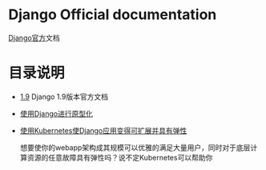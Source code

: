 # Django Official documentation

[Django官方](https://www.djangoproject.com/)文档

# 目录说明
- [1.9](./1.9/) Django 1.9版本官方文档
- [使用Django进行原型化](./使用Django进行原型化.md)

- [使用Kubernetes使Django应用变得可扩展并具有弹性](./使用Kubernetes使Django应用变得可扩展并具有弹性.md)

	想要使你的webapp架构成其规模可以优雅的满足大量用户，同时对于底层计算资源的任意故障具有弹性吗？说不定Kubernetes可以帮助你